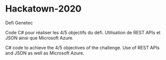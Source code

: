# Hackatown-2020
Defi Genetec 

Code C# pour réaliser les 4/5 objectifs du défi. 
Utilisation de REST APIs et JSON ainsi que Microsoft Azure. 

C# code to achieve the 4/5 objectives of the challenge. 
Use of REST APIs and JSON as well as Microsoft Azure. 
